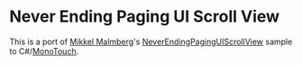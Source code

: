 Never Ending Paging UI Scroll View
==================================

This is a port of <a href="http://brnbw.com/">Mikkel Malmberg</a>'s
<a href="https://github.com/mikker/NeverEndingPagingUIScrollView">NeverEndingPagingUIScrollView</a>
sample to C#/<a href="http://xamarin.com/monotouch">MonoTouch</a>.
